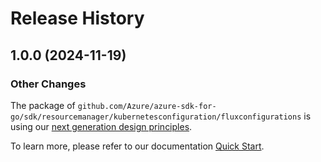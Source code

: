 # Release History

## 1.0.0 (2024-11-19)
### Other Changes

The package of `github.com/Azure/azure-sdk-for-go/sdk/resourcemanager/kubernetesconfiguration/fluxconfigurations` is using our [next generation design principles](https://azure.github.io/azure-sdk/general_introduction.html).

To learn more, please refer to our documentation [Quick Start](https://aka.ms/azsdk/go/mgmt).